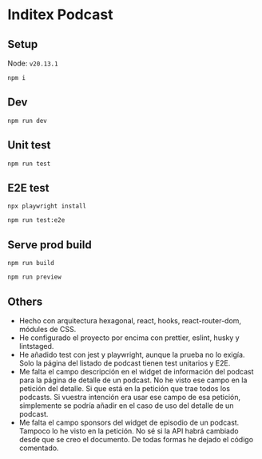 # Inditex Podcast

## Setup

Node: `v20.13.1`

`npm i`

## Dev

`npm run dev`

## Unit test

`npm run test`

## E2E test

`npx playwright install`

`npm run test:e2e`

## Serve prod build

`npm run build`

`npm run preview`

## Others

- Hecho con arquitectura hexagonal, react, hooks, react-router-dom, módules de CSS.
- He configurado el proyecto por encima con prettier, eslint, husky y lintstaged.
- He añadido test con jest y playwright, aunque la prueba no lo exigía. Solo la página del listado de podcast tienen test unitarios y E2E.
- Me falta el campo descripción en el widget de información del podcast para la página de detalle de un podcast. No he visto ese campo en la petición del detalle. Si que está en la petición que trae todos los podcasts. Si vuestra intención era usar ese campo de esa petición, simplemente se podría añadir en el caso de uso del detalle de un podcast.
- Me falta el campo sponsors del widget de episodio de un podcast. Tampoco lo he visto en la petición. No sé si la API habrá cambiado desde que se creo el documento. De todas formas he dejado el código comentado.
